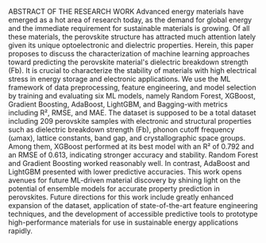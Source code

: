 ABSTRACT OF THE RESEARCH WORK
Advanced energy materials have emerged as a hot area of research today, as the demand for global energy and the immediate requirement for sustainable materials is growing. Of all these materials, the perovskite structure has attracted much attention lately given its unique optoelectronic and dielectric properties. Herein, this paper proposes to discuss the characterization of machine learning approaches toward predicting the perovskite material's dielectric breakdown strength (Fb). It is crucial to characterize the stability of materials with high electrical stress in energy storage and electronic applications. We use the ML framework of data preprocessing, feature engineering, and model selection by training and evaluating six ML models, namely Random Forest, XGBoost, Gradient Boosting, AdaBoost, LightGBM, and Bagging-with metrics including R², RMSE, and MAE. The dataset is supposed to be a total dataset including 209 perovskite samples with electronic and structural properties such as dielectric breakdown strength (Fb), phonon cutoff frequency (ωmax), lattice constants, band gap, and crystallographic space groups. Among them, XGBoost performed at its best model with an R² of 0.792 and an RMSE of 0.613, indicating stronger accuracy and stability. Random Forest and Gradient Boosting worked reasonably well.
In contrast, AdaBoost and LightGBM presented with lower predictive accuracies. This work opens avenues for future ML-driven material discovery by shining light on the potential of ensemble models for accurate property prediction in perovskites. Future directions for this work include greatly enhanced expansion of the dataset, application of state-of-the-art feature engineering techniques, and the development of accessible predictive tools to prototype high-performance materials for use in sustainable energy applications rapidly.
